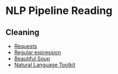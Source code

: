 # NLP Pipeline Reading
## Cleaning
* [Requests](https://2.python-requests.org/en/master/user/quickstart/#make-a-request)
* [Regular expression](https://docs.python.org/3/library/re.html)
* [Beautiful Soup](https://www.crummy.com/software/BeautifulSoup/bs4/doc/)
* [Natural Language Toolkit](https://www.nltk.org/#natural-language-toolkit)
